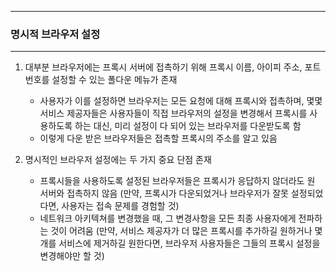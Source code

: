 -----
### 명시적 브라우저 설정
-----
1. 대부분 브라우저에는 프록시 서버에 접촉하기 위해 프록시 이름, 아이피 주소, 포트번호를 설정할 수 있는 폴다운 메뉴가 존재
   - 사용자가 이를 설정하면 브라우저는 모든 요청에 대해 프록시와 접촉하며, 몇몇 서비스 제공자들은 사용자들이 직접 브라우저의 설정을 변경해서 프록시를 사용하도록 하는 대신, 미리 설정이 다 되어 있는 브라우저를 다운받도록 함
   - 이렇게 다운 받은 브라우저들은 접촉할 프록시의 주소를 알고 있음

2. 명시적인 브라우저 설정에는 두 가지 중요 단점 존재
   - 프록시들을 사용하도록 설정된 브라우저들은 프록시가 응답하지 않더라도 원 서버와 접촉하지 않음 (만약, 프록시가 다운되었거나 브라우저가 잘못 설정되었다면, 사용자는 접속 문제를 경험할 것)
   - 네트워크 아키텍쳐를 변경했을 때, 그 변경사항을 모든 최종 사용자에게 전파하는 것이 어려움 (만약, 서비스 제공자가 더 많은 프록시를 추가하길 원하거나 몇 개를 서비스에 제거하길 원한다면, 브라우저 사용자들은 그들의 프록시 설정을 변경해야만 할 것)
